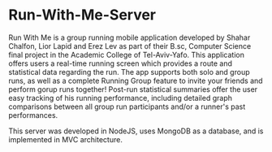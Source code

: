 # Run-With-Me-Server
Run With Me is a group running mobile application developed by Shahar Chalfon, Lior Lapid and Erez Lev as part of their B.sc, Computer Science final project in the Academic College of Tel-Aviv-Yafo.
This application offers users a real-time running screen which provides a route and statistical data regarding the run.
The app supports both solo and group runs, as well as a complete Running Group feature to invite your friends and perform gorup runs together!
Post-run statistical summaries offer the user easy tracking of his running performance, including detailed graph comparisons between all group run participants and/or a runner's past performances.

This server was developed in NodeJS, uses MongoDB as a database, and is implemented in MVC architecture.
